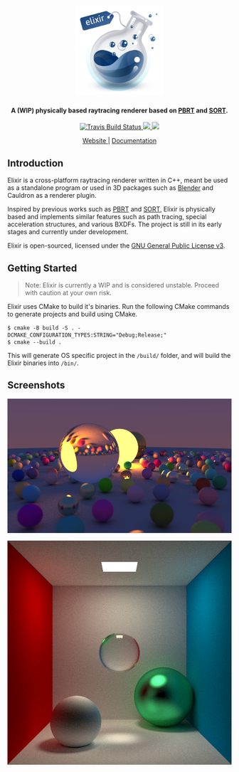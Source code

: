 <h1 align="center">
  <br>
  <a href="https://elixir.moe/"><img src="https://raw.githubusercontent.com/eclmist/elixir/master/docs/elixir.png" alt="Elixir-Logo" width="200"></a>
  <br>
</h1>
<h4 align="center">A (WIP) physically based raytracing renderer based on <a href="http://www.pbr-book.org/" target="_blank">PBRT</a> and <a href="https://github.com/JerryCao1985/SORT" target="_blank">SORT</a>.</h4>

<p align="center">
  <a href="https://travis-ci.com/Eclmist/Elixir">
    <img src="https://travis-ci.com/Eclmist/Elixir.svg?branch=master" alt="Travis Build Status">
  </a>
  <a href="#------">
    <img src="https://img.shields.io/badge/stability-experimental-orange.svg">
  </a>
  <a href="https://www.gnu.org/licenses/gpl-3.0.en.html">
    <img src="https://img.shields.io/badge/license-GPL3--or--later-blue.svg">
  </a>
</p>

<div align="center">
  <h7>
    <a href="https://elixir.moe">
      Website
    </a>
    <span> | </span>
    <a href="https://docs.elixir.moe">
      Documentation
    </a>
  </h7>
</div>

## Introduction

Elixir is a cross-platform raytracing renderer written in C++, meant be used as a standalone program or used in 3D packages such as [Blender](https://www.blender.org/) and Cauldron as a renderer plugin. 

Inspired by previous works such as [PBRT](http://www.pbr-book.org/) and [SORT](https://github.com/JerryCao1985/SORT), Elixir is physically based and implements similar features such as path tracing, special acceleration structures, and various BXDFs. The project is still in its early stages and currently under development.

Elixir is open-sourced, licensed under the [GNU General Public License v3](https://www.gnu.org/licenses/gpl-3.0.en.html).

## Getting Started

> Note: Elixir is currently a WIP and is considered unstable. Proceed with caution at your own risk.

Elixir uses CMake to build it's binaries. Run the following CMake commands to generate projects and build using CMake.



```shell
$ cmake -B build -S . -DCMAKE_CONFIGURATION_TYPES:STRING="Debug;Release;"
$ cmake --build .
```

This will generate OS specific project in the `/build/` folder, and will build the Elixir binaries into `/bin/`.

## Screenshots

<p align="center">
  <img src="https://raw.githubusercontent.com/Eclmist/Elixir/master/docs/output1.png" width=700>
</p>
<p align="center">
  <img src="https://raw.githubusercontent.com/Eclmist/Elixir/master/docs/output2.png" width=700>
</p>
